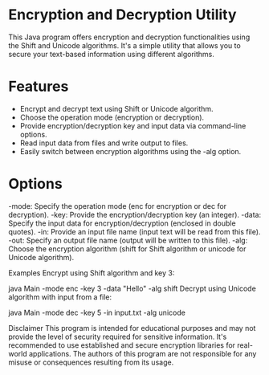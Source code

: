 # Encryption and Decryption Utility
This Java program offers encryption and decryption functionalities using the Shift and Unicode algorithms. It's a simple utility that allows you to secure your text-based information using different algorithms.


# Features
* Encrypt and decrypt text using Shift or Unicode algorithm.
* Choose the operation mode (encryption or decryption).
* Provide encryption/decryption key and input data via command-line options.
* Read input data from files and write output to files.
* Easily switch between encryption algorithms using the -alg option.


# Options
-mode: Specify the operation mode (enc for encryption or dec for decryption).
-key: Provide the encryption/decryption key (an integer).
-data: Specify the input data for encryption/decryption (enclosed in double quotes).
-in: Provide an input file name (input text will be read from this file).
-out: Specify an output file name (output will be written to this file).
-alg: Choose the encryption algorithm (shift for Shift algorithm or unicode for Unicode algorithm).

Examples
Encrypt using Shift algorithm and key 3:


java Main -mode enc -key 3 -data "Hello" -alg shift
Decrypt using Unicode algorithm with input from a file:


java Main -mode dec -key 5 -in input.txt -alg unicode

Disclaimer
This program is intended for educational purposes and may not provide the level of security required for sensitive information. It's recommended to use established and secure encryption libraries for real-world applications. The authors of this program are not responsible for any misuse or consequences resulting from its usage.

